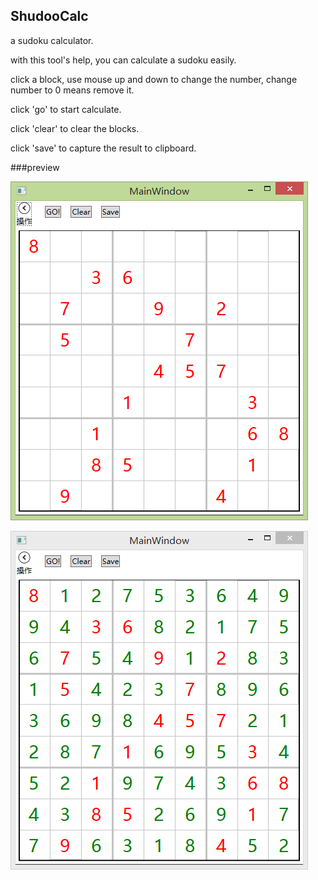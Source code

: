 ShudooCalc
---------------
a sudoku calculator.

with this tool's help, you can calculate a sudoku easily.

click a block, use mouse up and down to change the number, change number to 0 means remove it.

click 'go' to start calculate.

click 'clear' to clear the blocks.

click 'save' to capture the result to clipboard.

###preview

![image](https://github.com/rugbbyli/ShudooCalc/blob/master/1.png)

![image](https://github.com/rugbbyli/ShudooCalc/blob/master/2.png)